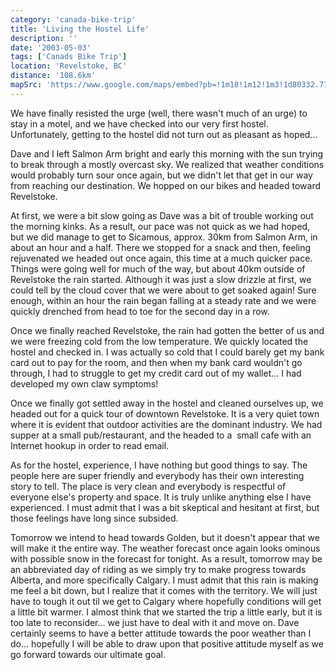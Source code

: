 ```yaml
---
category: 'canada-bike-trip'
title: 'Living the Hostel Life'
description: ''
date: '2003-05-03'
tags: ['Canads Bike Trip']
location: 'Revelstoke, BC'
distance: '108.6km'
mapSrc: 'https://www.google.com/maps/embed?pb=!1m18!1m12!1m3!1d80332.71457805867!2d-118.26496999230459!3d51.00880806468887!2m3!1f0!2f0!3f0!3m2!1i1024!2i768!4f13.1!3m3!1m2!1s0x53793705fa6adda5%3A0x4f3c647db9d6efca!2sRevelstoke%2C%20BC!5e0!3m2!1sen!2sca!4v1609169965196!5m2!1sen!2sca'
---
```

We have finally resisted the urge (well, there wasn't much of an urge) to stay in a motel, and we have checked into our very first hostel. Unfortunately, getting to the hostel did not turn out as pleasant as hoped...

Dave and I left Salmon Arm bright and early this morning with the sun trying to break through a mostly overcast sky. We realized that weather conditions would probably turn sour once again, but we didn't let that get in our way from reaching our destination. We hopped on our bikes and headed toward Revelstoke.

At first, we were a bit slow going as Dave was a bit of trouble working out the morning kinks. As a result, our pace was not quick as we had hoped, but we did manage to get to Sicamous, approx. 30km from Salmon Arm, in about an hour and a half. There we stopped for a snack and then, feeling rejuvenated we headed out once again, this time at a much quicker pace. Things were going well for much of the way, but about 40km outside of Revelstoke the rain started. Although it was just a slow drizzle at first, we could tell by the cloud cover that we were about to get soaked again! Sure enough, within an hour the rain began falling at a steady rate and we were quickly drenched from head to toe for the second day in a row.

Once we finally reached Revelstoke, the rain had gotten the better of us and we were freezing cold from the low temperature. We quickly located the hostel and checked in. I was actually so cold that I could barely get my bank card out to pay for the room, and then when my bank card wouldn't go through, I had to struggle to get my credit card out of my wallet... I had developed my own claw symptoms!

Once we finally got settled away in the hostel and cleaned ourselves up, we headed out for a quick tour of downtown Revelstoke. It is a very quiet town where it is evident that outdoor activities are the dominant industry. We had supper at a small pub/restaurant, and the headed to a &nbsp;small cafe with an Internet hookup in order to read email.

As for the hostel, experience, I have nothing but good things to say. The people here are super friendly and everybody has their own interesting story to tell. The place is very clean and everybody is respectful of everyone else's property and space. It is truly unlike anything else I have experienced. I must admit that I was a bit skeptical and hesitant at first, but those feelings have long since subsided.

Tomorrow we intend to head towards Golden, but it doesn't appear that we will make it the entire way. The weather forecast once again looks ominous with possible snow in the forecast for tonight. As a result, tomorrow may be an abbreviated day of riding as we simply try to make progress towards Alberta, and more specifically Calgary. I must admit that this rain is making me feel a bit down, but I realize that it comes with the territory. We will just have to tough it out til we get to Calgary where hopefully conditions will get a little bit warmer. I almost think that we started the trip a little early, but it is too late to reconsider... we just have to deal with it and move on. Dave certainly seems to have a better attitude towards the poor weather than I do... hopefully I will be able to draw upon that positive attitude myself as we go forward towards our ultimate goal.
